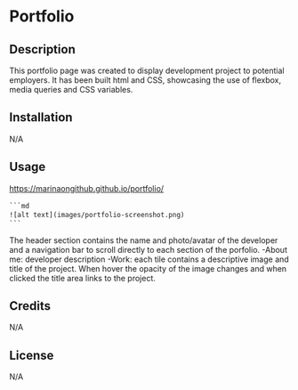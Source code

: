 # Portfolio

## Description

This portfolio page was created to display development project to potential employers. It has been built html and CSS, showcasing the use of flexbox, media queries and CSS variables.

## Installation

N/A

## Usage

https://marinaongithub.github.io/portfolio/

    ```md
    ![alt text](images/portfolio-screenshot.png)
    ```

The header section contains the name and photo/avatar of the developer and a navigation bar to scroll directly to each section of the porfolio.
-About me: developer description
-Work: each tile contains a descriptive image and title of the project. When hover the opacity of the image changes and when clicked the title area links to the project. 

## Credits

N/A

## License

N/A